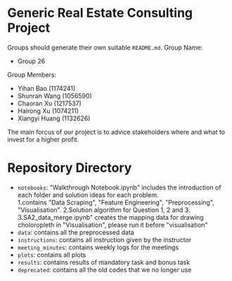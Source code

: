# Generic Real Estate Consulting Project
Groups should generate their own suitable `README.md`.
Group Name:  
- Group 26

Group Members:  
- Yihan Bao (1174241)
- Shunran Wang (1056590)
- Chaoran Xu (1217537)
- Hairong Xu (1074211)
- Xiangyi Huang (1132626)

The main forcus of our project is to advice stakeholders where and what to invest for a higher profit.

# Repository Directory
- `notebooks`: "Walkthrough Notebook.ipynb" includes the introduction of each folder and solution ideas for each problem.  
 1.contains "Data Scraping", "Feature Engineering", "Preprocessing", "Visualisation". 
 2.Solution algorithm for Question 1, 2 and 3.  
 3.SA2_data_merge.ipynb" creates the mapping data for drawing choloropleth in "Visualisation", please run it before "visualisation"  
- `data`: contains all the preprocessed data
- `instructions`: contains all instruction given by the instructor
- `meeting_minutes`: contains weekly logs for the meetings
- `plots`: contains all plots
- `results`: contains results of mandatory task and bonus task
- `deprecated`: contains all the old codes that we no longer use
